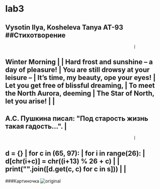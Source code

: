 # lab3
Vysotin Ilya, Kosheleva Tanya AT-93
##Стихотворение
--------------------------------------------------------------
                                                             |
Winter Morning                                               |
                                                             |
Hard frost and sunshine – a day of pleasure!                 |
You are still drowsy at your leisure –                       |
It’s time, my beauty, ope your eyes!                         |
Let you get free of blissful dreaming,                       |
To meet the North Aurora, deeming                            |
The Star of North, let you arise!                            |
                                                             |
--------------------------------------------------------------
А.С. Пушкина писал: "Под старость жизнь такая гадость...".   |
--------------------------------------------------------------
                                                             |
d = {}                                                       |
for c in (65, 97):                                           |
    for i in range(26):                                      |
        d[chr(i+c)] = chr((i+13) % 26 + c)                   |
                                                             |
print("".join([d.get(c, c) for c in s]))                     |
                                                             |
-------------------------------------------------------------- 

###Картиночка
![original](https://user-images.githubusercontent.com/105457873/168159706-707b85c8-cbfd-4b78-85f6-347120fb45b8.jpg)
